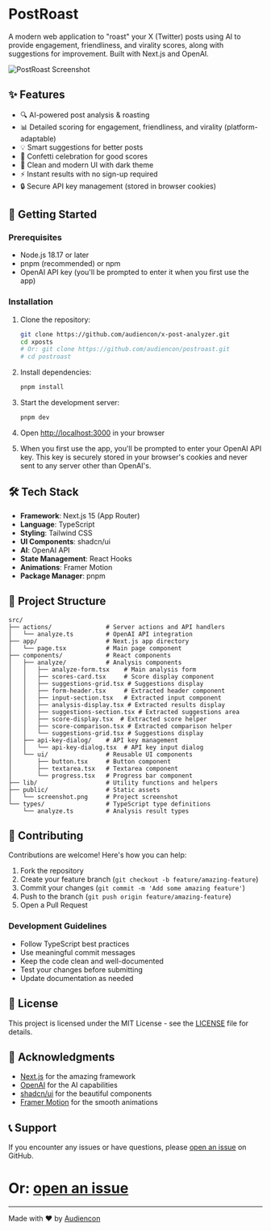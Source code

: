 # PostRoast

A modern web application to "roast" your X (Twitter) posts using AI to provide engagement, friendliness, and virality scores, along with suggestions 
for improvement. Built with Next.js and OpenAI.

![PostRoast Screenshot](public/screenshot.png)

## ✨ Features

- 🔍 AI-powered post analysis & roasting
- 📊 Detailed scoring for engagement, friendliness, and virality (platform-adaptable)
- 💡 Smart suggestions for better posts
- 🎉 Confetti celebration for good scores
- 🎨 Clean and modern UI with dark theme
- ⚡ Instant results with no sign-up required
- 🔒 Secure API key management (stored in browser cookies)

## 🚀 Getting Started

### Prerequisites

- Node.js 18.17 or later
- pnpm (recommended) or npm
- OpenAI API key (you'll be prompted to enter it when you first use the app)

### Installation

1. Clone the repository:

   ```bash
   git clone https://github.com/audiencon/x-post-analyzer.git
   cd xposts
   # Or: git clone https://github.com/audiencon/postroast.git
   # cd postroast
   ```

2. Install dependencies:

   ```bash
   pnpm install
   ```

3. Start the development server:

   ```bash
   pnpm dev
   ```

4. Open [http://localhost:3000](http://localhost:3000) in your browser

5. When you first use the app, you'll be prompted to enter your OpenAI API key. This key is securely stored in your browser's cookies and never sent to any server other than OpenAI's.

## 🛠️ Tech Stack

- **Framework**: Next.js 15 (App Router)
- **Language**: TypeScript
- **Styling**: Tailwind CSS
- **UI Components**: shadcn/ui
- **AI**: OpenAI API
- **State Management**: React Hooks
- **Animations**: Framer Motion
- **Package Manager**: pnpm

## 📁 Project Structure

```
src/
├── actions/               # Server actions and API handlers
│   └── analyze.ts         # OpenAI API integration
├── app/                   # Next.js app directory
│   └── page.tsx           # Main page component
├── components/            # React components
│   ├── analyze/           # Analysis components
│   │   ├── analyze-form.tsx    # Main analysis form
│   │   ├── scores-card.tsx     # Score display component
│   │   ├── suggestions-grid.tsx # Suggestions display
│   │   ├── form-header.tsx     # Extracted header component
│   │   ├── input-section.tsx   # Extracted input component
│   │   ├── analysis-display.tsx # Extracted results display
│   │   ├── suggestions-section.tsx # Extracted suggestions area
│   │   ├── score-display.tsx  # Extracted score helper
│   │   ├── score-comparison.tsx # Extracted comparison helper
│   │   └── suggestions-grid.tsx # Suggestions display
│   ├── api-key-dialog/    # API key management
│   │   └── api-key-dialog.tsx  # API key input dialog
│   └── ui/                # Reusable UI components
│       ├── button.tsx     # Button component
│       ├── textarea.tsx   # Textarea component
│       └── progress.tsx   # Progress bar component
├── lib/                   # Utility functions and helpers
├── public/                # Static assets
│   └── screenshot.png     # Project screenshot
└── types/                 # TypeScript type definitions
    └── analyze.ts         # Analysis result types
```

## 🤝 Contributing

Contributions are welcome! Here's how you can help:

1. Fork the repository
2. Create your feature branch (`git checkout -b feature/amazing-feature`)
3. Commit your changes (`git commit -m 'Add some amazing feature'`)
4. Push to the branch (`git push origin feature/amazing-feature`)
5. Open a Pull Request

### Development Guidelines

- Follow TypeScript best practices
- Use meaningful commit messages
- Keep the code clean and well-documented
- Test your changes before submitting
- Update documentation as needed

## 📝 License

This project is licensed under the MIT License - see the [LICENSE](LICENSE) file for details.

## 🙏 Acknowledgments

- [Next.js](https://nextjs.org/) for the amazing framework
- [OpenAI](https://openai.com/) for the AI capabilities
- [shadcn/ui](https://ui.shadcn.com/) for the beautiful components
- [Framer Motion](https://www.framer.com/motion/) for the smooth animations

## 📞 Support

If you encounter any issues or have questions, please [open an issue](https://github.com/audiencon/x-post-analyzer/issues) on GitHub.
# Or: [open an issue](https://github.com/audiencon/postroast/issues)

---

Made with ❤️ by [Audiencon](https://github.com/audiencon)
